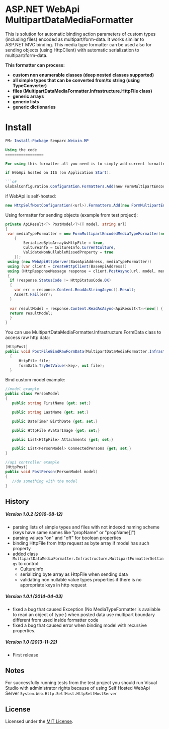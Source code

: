 ASP.NET WebApi MultipartDataMediaFormatter
=============

This is solution for automatic binding action parameters of custom types (including files) encoded as multipart/form-data. It works similar to ASP.NET MVC binding. This media type formatter can be used also for sending objects (using HttpClient) with automatic serialization to multipart/form-data.   

**This formatter can process:** 

* **custom non enumerable classes (deep nested classes supported)**       
* **all simple types that can be converted from/to string (using TypeConverter)** 
* **files (MultipartDataMediaFormatter.Infrastructure.HttpFile class)** 
* **generic arrays** 
* **generic lists** 
* **generic dictionaries** 

Install
=================
```powershell
PM> Install-Package Senparc.Weixin.MP

Using the code        
=================

For using this formatter all you need is to simply add current formatter to WebApi formatters collection: 

if WebApi hosted on IIS (on Application Start):       

```c#
GlobalConfiguration.Configuration.Formatters.Add(new FormMultipartEncodedMediaTypeFormatter(new MultipartFormatterSettings()));    
```
if WebApi is self-hosted:  

```c#
new HttpSelfHostConfiguration(<url>).Formatters.Add(new FormMultipartEncodedMediaTypeFormatter(new MultipartFormatterSettings()));      
```  
Using formatter for sending objects (example from test project):    

```c#
private ApiResult<T> PostModel<T>(T model, string url)
{
 var mediaTypeFormatter = new FormMultipartEncodedMediaTypeFormatter(new MultipartFormatterSettings()
    {
        SerializeByteArrayAsHttpFile = true,
        CultureInfo = CultureInfo.CurrentCulture,
        ValidateNonNullableMissedProperty = true
    });
 using (new WebApiHttpServer(BaseApiAddress, mediaTypeFormatter))
 using (var client = CreateHttpClient(BaseApiAddress))
 using (HttpResponseMessage response = client.PostAsync(url, model, mediaTypeFormatter).Result)
 {
  if (response.StatusCode != HttpStatusCode.OK)
  {
    var err = response.Content.ReadAsStringAsync().Result;
    Assert.Fail(err);
  }
  
  var resultModel = response.Content.ReadAsAsync<ApiResult<T>>(new[] { mediaTypeFormatter }).Result;
  return resultModel;
  }
}
```
You can use MultipartDataMediaFormatter.Infrastructure.FormData class to access raw http data:  

```c#
[HttpPost]
public void PostFileBindRawFormData(MultipartDataMediaFormatter.Infrastructure.FormData formData)
  {
      HttpFile file;
      formData.TryGetValue(<key>, out file);
  }
```
Bind custom model example:

```c#
//model example
public class PersonModel
{
   public string FirstName {get; set;}

   public string LastName {get; set;}

   public DateTime? BirthDate {get; set;}

   public HttpFile AvatarImage {get; set;}

   public List<HttpFile> Attachments {get; set;}

   public List<PersonModel> ConnectedPersons {get; set;}
}

//api controller example
[HttpPost]
public void PostPerson(PersonModel model)
{
   //do something with the model
}
```

## History

##### Version 1.0.2 (2016-08-12)

* parsing lists of simple types and files with not indexed naming scheme (keys have same names like "propName" or "propName[]")
* parsing values "on" and "off" for boolean properties
* binding HttpFile from http request as byte array if model has such property
* added class ``` MultipartDataMediaFormatter.Infrastructure.MultipartFormatterSettings``` to control:
  * CultureInfo
  * serializing byte array as HttpFile when sending data
  * validating non nullable value types properties if there is no appropriate keys in http request

##### Version 1.0.1 (2014-04-03)
* fixed a bug that caused Exception (No MediaTypeFormatter is available to read an object of type <type name>) when posted data use multipart boundary different from used inside formatter code
* fixed a bug that caused error when binding model with recursive properties.

##### Version 1.0 (2013-11-22)
* First release

## Notes

For successfully running tests from the test project you should run Visual Studio with administrator rights because of using Self Hosted WebApi Server ```System.Web.Http.SelfHost.HttpSelfHostServer```

## License

Licensed under the [MIT License](http://www.opensource.org/licenses/mit-license.php).
